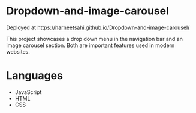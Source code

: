 # Dropdown-and-image-carousel
Deployed at https://harneetsahi.github.io/Dropdown-and-image-carousel/

This project showcases a drop down menu in the navigation bar and an image carousel section. Both are important features used in modern websites.

# Languages
- JavaScript
- HTML
- CSS
